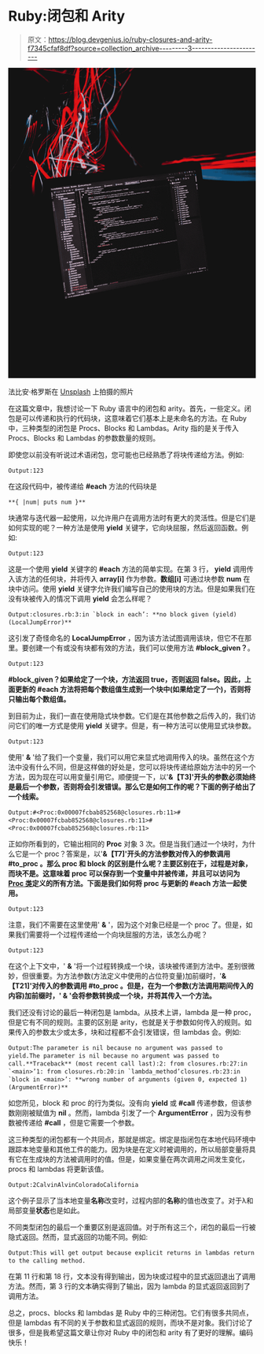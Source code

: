 # Ruby:闭包和 Arity

> 原文：<https://blog.devgenius.io/ruby-closures-and-arity-f7345cfaf8df?source=collection_archive---------3----------------------->

![](img/1e90c651bd22a82d35efe2c5c947359d.png)

法比安·格罗斯在 [Unsplash](https://unsplash.com?utm_source=medium&utm_medium=referral) 上拍摄的照片

在这篇文章中，我想讨论一下 Ruby 语言中的闭包和 arity。首先，一些定义。闭包是可以传递和执行的代码块，这意味着它们基本上是未命名的方法。在 Ruby 中，三种类型的闭包是 Procs、Blocks 和 Lambdas。Arity 指的是关于传入 Procs、Blocks 和 Lambdas 的参数数量的规则。

即使您以前没有听说过术语闭包，您可能也已经熟悉了将块传递给方法。例如:

```
Output:123
```

在这段代码中，被传递给 **#each** 方法的代码块是

```
**{ |num| puts num }**
```

块通常与迭代器一起使用，以允许用户在调用方法时有更大的灵活性。但是它们是如何实现的呢？一种方法是使用 **yield** 关键字，它向块屈服，然后返回函数。例如:

```
Output:123
```

这是一个使用 **yield** 关键字的 **#each** 方法的简单实现。在第 3 行， **yield** 调用传入该方法的任何块，并将传入 **array[i]** 作为参数。**数组[i]** 可通过块参数 **num** 在块中访问。使用 **yield** 关键字允许我们编写自己的使用块的方法。但是如果我们在没有块被传入的情况下调用 **yield** 会怎么样呢？

```
Output:closures.rb:3:in `block in each’: **no block given (yield) (LocalJumpError)**
```

这引发了奇怪命名的 **LocalJumpError** ，因为该方法试图调用该块，但它不在那里。要创建一个有或没有块都有效的方法，我们可以使用方法 **#block_given？**。

```
Output:123
```

**#block_given？如果给定了一个块，方法返回 true，否则返回 false。因此，上面更新的 **#each** 方法将把每个数组值生成到一个块中(如果给定了一个)，否则将只输出每个数组值。**

到目前为止，我们一直在使用隐式块参数。它们是在其他参数之后传入的，我们访问它们的唯一方式是使用 **yield** 关键字。但是，有一种方法可以使用显式块参数。

```
Output:123
```

使用' **&** '给了我们一个变量，我们可以用它来显式地调用传入的块。虽然在这个方法中没有什么不同，但是这样做的好处是，您可以将块传递给原始方法中的另一个方法，因为现在可以用变量引用它。顺便提一下，以'**&【T3]'开头的参数必须始终是最后一个参数，否则将会引发错误。那么它是如何工作的呢？下面的例子给出了一个线索。**

```
Output:#<Proc:0x00007fcbab852568@closures.rb:11>#<Proc:0x00007fcbab852568@closures.rb:11>#<Proc:0x00007fcbab852568@closures.rb:11>
```

正如你所看到的，它输出相同的 **Proc** 对象 3 次。但是当我们通过一个块时，为什么它是一个 proc？答案是，以'**&【T7]'开头的方法参数对传入的参数调用 **#to_proc** 。那么 proc 和 block 的区别是什么呢？主要区别在于，过程是对象，而块不是。这意味着 proc 可以保存到一个变量中并被传递，并且可以访问为 [**Proc** 类](https://docs.ruby-lang.org/en/2.6.0/Proc.html)定义的所有方法。下面是我们如何将 proc 与更新的 **#each** 方法一起使用。**

```
Output:123
```

注意，我们不需要在这里使用' **&** '，因为这个对象已经是一个 proc 了。但是，如果我们需要将一个过程传递给一个向块屈服的方法，该怎么办呢？

```
Output:123
```

在这个上下文中，' **&** '将一个过程转换成一个块，该块被传递到方法中。差别很微妙，但很重要。为方法参数(方法定义中使用的占位符变量)加前缀时，'**&【T21]'对传入的参数调用 **#to_proc** 。但是，在为一个参数(方法调用期间传入的内容)加前缀时，' **&** '会将参数转换成一个块，并将其传入一个方法。**

我们还没有讨论的最后一种闭包是 lambda。从技术上讲，lambda 是一种 proc，但是它有不同的规则。主要的区别是 arity，也就是关于参数如何传入的规则。如果传入的参数太少或太多，块和过程都不会引发错误，但 lambdas 会。例如:

```
Output:The parameter is nil because no argument was passed to yield.The parameter is nil because no argument was passed to call.**Traceback** (most recent call last):2: from closures.rb:27:in `<main>’1: from closures.rb:20:in `lambda_method’closures.rb:23:in `block in <main>’: **wrong number of arguments (given 0, expected 1) (ArgumentError)**
```

如您所见，block 和 proc 的行为类似。没有向 **yield** 或 **#call** 传递参数，但该参数刚刚被赋值为 **nil** 。然而，lambda 引发了一个 **ArgumentError** ，因为没有参数被传递给 **#call** ，但是它需要一个参数。

这三种类型的闭包都有一个共同点，那就是绑定。绑定是指闭包在本地代码环境中跟踪本地变量和其他工件的能力。因为块是在定义时被调用的，所以局部变量将具有它在生成块的方法被调用时的值。但是，如果变量在两次调用之间发生变化，procs 和 lambdas 将更新该值。

```
Output:2CalvinAlvinColoradoCalifornia
```

这个例子显示了当本地变量**名称**改变时，过程内部的**名称**的值也改变了。对于λ和局部变量**状态**也是如此。

不同类型闭包的最后一个重要区别是返回值。对于所有这三个，闭包的最后一行被隐式返回。然而，显式返回的功能不同。例如:

```
Output:This will get output because explicit returns in lambdas return to the calling method.
```

在第 11 行和第 18 行，文本没有得到输出，因为块或过程中的显式返回退出了调用方法。然而，第 3 行的文本确实得到了输出，因为 lambda 的显式返回返回到了调用方法。

总之，procs、blocks 和 lambdas 是 Ruby 中的三种闭包。它们有很多共同点，但是 lambdas 有不同的关于参数和显式返回的规则，而块不是对象。我们讨论了很多，但是我希望这篇文章让你对 Ruby 中的闭包和 arity 有了更好的理解。编码快乐！